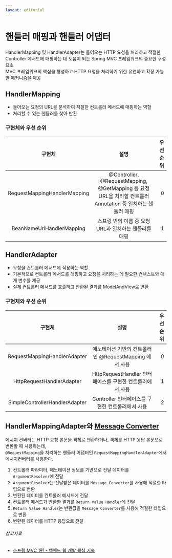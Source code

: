 ```yaml
---
layout: editorial
---
```


# 핸들러 매핑과 핸들러 어댑터

HandlerMapping 및 HandlerAdapter는 들어오는 HTTP 요청을 처리하고 적절한 Controller 메서드에 매핑하는 데 도움이 되는 Spring MVC 프레임워크의 중요한 구성 요소  
MVC 프레임워크의 핵심을 형성하고 HTTP 요청을 처리하기 위한 유연하고 확장 가능한 메커니즘을 제공

## HandlerMapping

- 들어오는 요청의 URL을 분석하여 적절한 컨트롤러 메서드에 매핑하는 역할
- 처리할 수 있는 핸들러를 찾아 반환

### 구현체와 우선 순위

|             구현체              |                                          설명                                           | 우선 순위 |
|:----------------------------:|:-------------------------------------------------------------------------------------:|------:|
| RequestMappingHandlerMapping | @Controller, @RequestMapping, @GetMapping 등 요청 URL을 처리할 컨트롤러 Annotation 중 일치하는 핸들러 매핑 |     0 |
|  BeanNameUrlHandlerMapping   |                           스프링 빈의 이름 중 요청 URL과 일치하는 핸들러를 매핑                            |     1 |

## HandlerAdapter

- 요청을 컨트롤러 메서드에 적용하는 역할
- 기본적으로 컨트롤러 메서드를 래핑하고 요청을 처리하는 데 필요한 컨텍스트와 매개 변수를 제공
- 실제 컨트롤러 메서드를 호출하고 반환된 결과를 ModelAndView로 변환

### 구현체와 우선 순위

|              구현체               |                   설명                    | 우선 순위 |
|:------------------------------:|:---------------------------------------:|------:|
|  RequestMappingHandlerAdapter  |  애노테이션 기반의 컨트롤러인 @RequestMapping 에서 사용  |     0 |
|   HttpRequestHandlerAdapter    | HttpRequestHandler 인터페이스를 구현한 컨트롤러에서 사용 |     1 |
| SimpleControllerHandlerAdapter |     Controller 인터페이스를 구현한 컨트롤러에서 사용     |     2 |

## HandlerMappingAdapter와 [Message Converter](message_converter.md)

메시지 컨버터는 HTTP 요청 본문을 객체로 변환하거나, 객체를 HTTP 응답 본문으로 변환할 때 사용하는데,  
`@RequestMapping`을 처리하는 핸들러 어댑터인 `RequestMappingHandlerAdapter`에서 메시지컨버터를 사용한다.

1. 컨트롤러 파라미터, 애노테이션 정보를 기반으로 전달 데이터를 `ArgumentResolver`에 전달
2. `ArgumentResolver`는 전달받은 데이터를 `Message Converter`를 사용해 적절한 타입으로 변환
3. 변환된 데이터를 컨트롤러 메서드에 전달
4. 컨트롤러 메서드가 반환한 결과를 `Return Value Handler`에 전달
5. `Return Value Handler`는 반환값을 `Message Converter`를 사용해 적절한 타입으로 변환
6. 변환된 데이터를 HTTP 응답으로 전달

###### 참고자료

- [스프링 MVC 1편 - 백엔드 웹 개발 핵심 기술](https://www.inflearn.com/course/스프링-mvc-1)